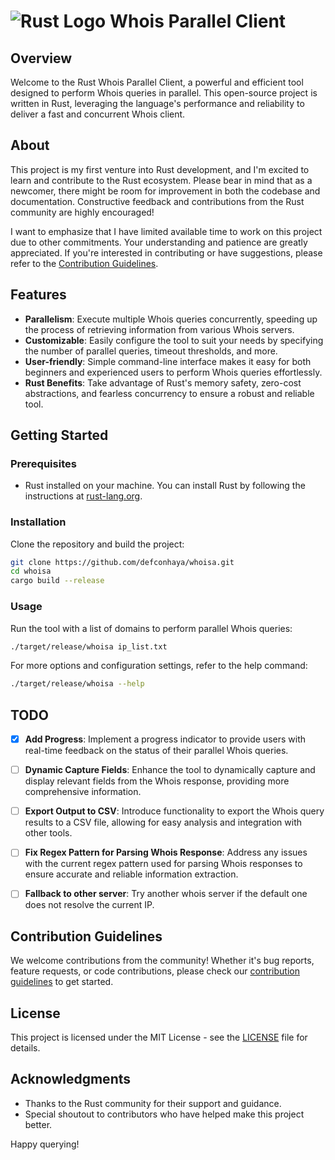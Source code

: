 # ![Rust Logo](https://www.rust-lang.org/static/images/rust-logo-blk.svg) Whois Parallel Client

## Overview

Welcome to the Rust Whois Parallel Client, a powerful and efficient tool designed to perform Whois queries in parallel. This open-source project is written in Rust, leveraging the language's performance and reliability to deliver a fast and concurrent Whois client.

## About

This project is my first venture into Rust development, and I'm excited to learn and contribute to the Rust ecosystem. Please bear in mind that as a newcomer, there might be room for improvement in both the codebase and documentation. Constructive feedback and contributions from the Rust community are highly encouraged!

I want to emphasize that I have limited available time to work on this project due to other commitments. Your understanding and patience are greatly appreciated. If you're interested in contributing or have suggestions, please refer to the [Contribution Guidelines](CONTRIBUTING.md).


## Features

- **Parallelism**: Execute multiple Whois queries concurrently, speeding up the process of retrieving information from various Whois servers.
- **Customizable**: Easily configure the tool to suit your needs by specifying the number of parallel queries, timeout thresholds, and more.
- **User-friendly**: Simple command-line interface makes it easy for both beginners and experienced users to perform Whois queries effortlessly.
- **Rust Benefits**: Take advantage of Rust's memory safety, zero-cost abstractions, and fearless concurrency to ensure a robust and reliable tool.

## Getting Started

### Prerequisites

- Rust installed on your machine. You can install Rust by following the instructions at [rust-lang.org](https://www.rust-lang.org/).

### Installation

Clone the repository and build the project:

```bash
git clone https://github.com/defconhaya/whoisa.git
cd whoisa
cargo build --release
```

### Usage

Run the tool with a list of domains to perform parallel Whois queries:

```bash
./target/release/whoisa ip_list.txt
```

For more options and configuration settings, refer to the help command:

```bash
./target/release/whoisa --help
```

## TODO


- [x] **Add Progress**: Implement a progress indicator to provide users with real-time feedback on the status of their parallel Whois queries.
- [ ] **Dynamic Capture Fields**: Enhance the tool to dynamically capture and display relevant fields from the Whois response, providing more comprehensive information.
- [ ] **Export Output to CSV**: Introduce functionality to export the Whois query results to a CSV file, allowing for easy analysis and integration with other tools.
- [ ] **Fix Regex Pattern for Parsing Whois Response**: Address any issues with the current regex pattern used for parsing Whois responses to ensure accurate and reliable information extraction.
- [ ] **Fallback to other server**: Try another whois server if the default one does not resolve the current IP.


## Contribution Guidelines

We welcome contributions from the community! Whether it's bug reports, feature requests, or code contributions, please check our [contribution guidelines](CONTRIBUTING.md) to get started.

## License

This project is licensed under the MIT License - see the [LICENSE](LICENSE.md) file for details.

## Acknowledgments

- Thanks to the Rust community for their support and guidance.
- Special shoutout to contributors who have helped make this project better.

Happy querying!